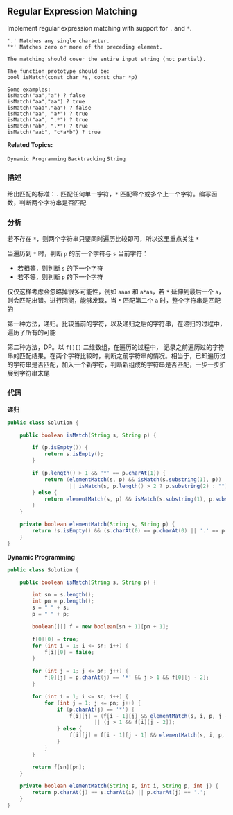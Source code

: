 ## Regular Expression Matching

Implement regular expression matching with support for `.` and `*`.

```
'.' Matches any single character.
'*' Matches zero or more of the preceding element.

The matching should cover the entire input string (not partial).

The function prototype should be:
bool isMatch(const char *s, const char *p)

Some examples:
isMatch("aa","a") ? false
isMatch("aa","aa") ? true
isMatch("aaa","aa") ? false
isMatch("aa", "a*") ? true
isMatch("aa", ".*") ? true
isMatch("ab", ".*") ? true
isMatch("aab", "c*a*b") ? true
```

**Related Topics:**

`Dynamic Programming` `Backtracking` `String`

### 描述

给出匹配的标准：`.` 匹配任何单一字符，`*` 匹配零个或多个上一个字符。编写函数，判断两个字符串是否匹配

### 分析

若不存在 `*`，则两个字符串只要同时遍历比较即可，所以这里重点关注 `*`

当遍历到 `*` 时，判断 `p` 的前一个字符与 `s` 当前字符：
- 若相等，则判断 `s` 的下一个字符
- 若不等，则判断 `p` 的下一个字符

仅仅这样考虑会忽略掉很多可能性，例如 `aaas` 和 `a*as`，若 `*` 延伸到最后一个 `a`，则会匹配出错。进行回溯，能够发现，当 `*` 匹配第二个 `a` 时，整个字符串是匹配的

第一种方法，递归。比较当前的字符，以及递归之后的字符串，在递归的过程中，遍历了所有的可能

第二种方法，DP。以 `f[][]` 二维数组，在遍历的过程中， 记录之前遍历过的字符串的匹配结果。在两个字符比较时，判断之前字符串的情况。相当于，已知遍历过的字符串是否匹配，加入一个新字符，判断新组成的字符串是否匹配，一步一步扩展到字符串末尾

### 代码

**递归**

```java
public class Solution {

    public boolean isMatch(String s, String p) {

        if (p.isEmpty()) {
            return s.isEmpty();
        }

        if (p.length() > 1 && '*' == p.charAt(1)) {
            return (elementMatch(s, p) && isMatch(s.substring(1), p))
                    || isMatch(s, p.length() > 2 ? p.substring(2) : "");
        } else {
            return elementMatch(s, p) && isMatch(s.substring(1), p.substring(1));
        }
    }

    private boolean elementMatch(String s, String p) {
        return !s.isEmpty() && (s.charAt(0) == p.charAt(0) || '.' == p.charAt(0));
    }
}
```

**Dynamic Programming**

```java
public class Solution {

    public boolean isMatch(String s, String p) {

        int sn = s.length();
        int pn = p.length();
        s = " " + s;
        p = " " + p;

        boolean[][] f = new boolean[sn + 1][pn + 1];

        f[0][0] = true;
        for (int i = 1; i <= sn; i++) {
            f[i][0] = false;
        }

        for (int j = 1; j <= pn; j++) {
            f[0][j] = p.charAt(j) == '*' && j > 1 && f[0][j - 2];
        }

        for (int i = 1; i <= sn; i++) {
            for (int j = 1; j <= pn; j++) {
                if (p.charAt(j) == '*') {
                    f[i][j] = (f[i - 1][j] && elementMatch(s, i, p, j - 1))
                            || (j > 1 && f[i][j - 2]);
                } else {
                    f[i][j] = f[i - 1][j - 1] && elementMatch(s, i, p, j);
                }
            }
        }

        return f[sn][pn];
    }

    private boolean elementMatch(String s, int i, String p, int j) {
        return p.charAt(j) == s.charAt(i) || p.charAt(j) == '.';
    }
}
```
